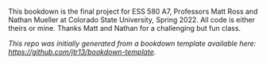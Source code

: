 This bookdown is the final project for ESS 580 A7, Professors Matt Ross and Nathan Mueller at Colorado State University, Spring 2022. All code is either theirs or mine. Thanks Matt and Nathan for a challenging but fun class. 



*This repo was initially generated from a bookdown template available here: https://github.com/jtr13/bookdown-template.*
